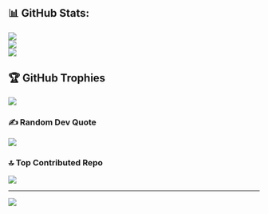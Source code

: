 ## 📊 GitHub Stats:
![](https://github-readme-stats.vercel.app/api?username=Ambasibryts&theme=dark&hide_border=false&include_all_commits=false&count_private=false)<br/>
![](https://github-readme-streak-stats.herokuapp.com/?user=Ambasibryts&theme=dark&hide_border=false)<br/>
![](https://github-readme-stats.vercel.app/api/top-langs/?username=Ambasibryts&theme=dark&hide_border=false&include_all_commits=false&count_private=false&layout=compact)

## 🏆 GitHub Trophies
![](https://github-profile-trophy.vercel.app/?username=Ambasibryts&theme=radical&no-frame=false&no-bg=true&margin-w=4)

### ✍️ Random Dev Quote
![](https://quotes-github-readme.vercel.app/api?type=horizontal&theme=radical)

### 🔝 Top Contributed Repo
![](https://github-contributor-stats.vercel.app/api?username=Ambasibryts&limit=5&theme=dark&combine_all_yearly_contributions=true)

---
[![](https://visitcount.itsvg.in/api?id=Ambasibryts&icon=0&color=0)](https://visitcount.itsvg.in)
